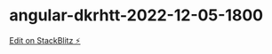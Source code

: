 # angular-dkrhtt-2022-12-05-1800

[Edit on StackBlitz ⚡️](https://stackblitz.com/edit/angular-dkrhtt)